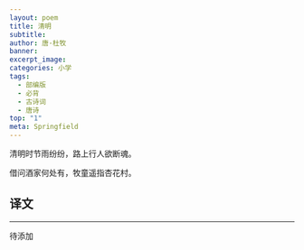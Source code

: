 ```yaml
---
layout: poem
title: 清明
subtitle: 
author: 唐·杜牧
banner: 
excerpt_image: 
categories: 小学
tags:
  - 部编版
  - 必背
  - 古诗词
  - 唐诗
top: "1"
meta: Springfield
---
```


清明时节雨纷纷，路上行人欲断魂。

借问酒家何处有，牧童遥指杏花村。


## 译文

---

待添加